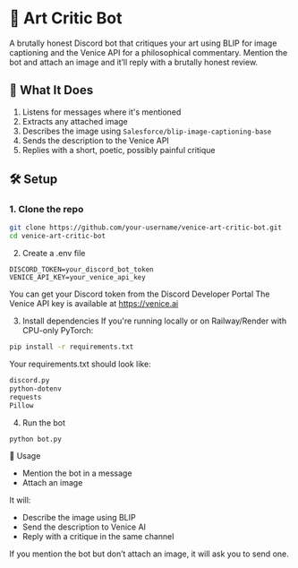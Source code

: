 # 🎨 Art Critic Bot

A brutally honest Discord bot that critiques your art using BLIP for image captioning and the Venice API for a philosophical commentary. Mention the bot and attach an image and it’ll reply with a brutally honest review.


## 🚀 What It Does

1. Listens for messages where it's mentioned
2. Extracts any attached image
3. Describes the image using `Salesforce/blip-image-captioning-base`
4. Sends the description to the Venice API
5. Replies with a short, poetic, possibly painful critique

## 🛠 Setup

### 1. Clone the repo

```bash
git clone https://github.com/your-username/venice-art-critic-bot.git
cd venice-art-critic-bot
```

2. Create a .env file
   
```env
DISCORD_TOKEN=your_discord_bot_token
VENICE_API_KEY=your_venice_api_key
```

You can get your Discord token from the Discord Developer Portal
The Venice API key is available at https://venice.ai

3. Install dependencies
If you're running locally or on Railway/Render with CPU-only PyTorch:

```bash
pip install -r requirements.txt
```

Your requirements.txt should look like:

```txt
discord.py
python-dotenv
requests
Pillow
```

4. Run the bot
   
```bash
python bot.py
```

📌 Usage

- Mention the bot in a message
- Attach an image

It will:
- Describe the image using BLIP
- Send the description to Venice AI
- Reply with a critique in the same channel

If you mention the bot but don’t attach an image, it will ask you to send one.
